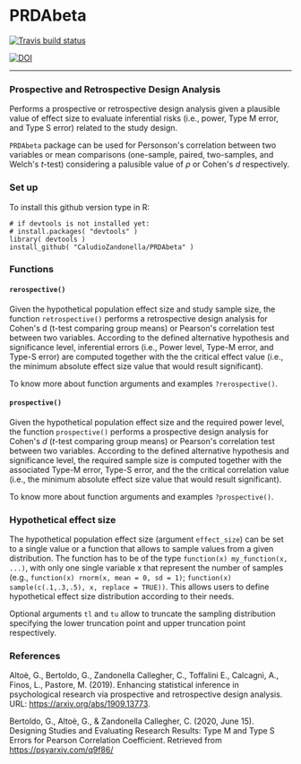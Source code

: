 # PRDAbeta
<!-- badges: start -->
[![Travis build status](https://travis-ci.org/ClaudioZandonella/PRDA_beta.svg?branch=develop)](https://travis-ci.org/ClaudioZandonella/PRDA_beta)
<!-- badges: end -->

[![DOI](https://zenodo.org/badge/DOI/10.5281/zenodo.3630733.svg)](https://doi.org/10.5281/zenodo.3630733)
<hr>

### Prospective and Retrospective Design Analysis

Performs a prospective or retrospective design analysis given a plausible value of effect size to evaluate inferential risks (i.e., power, Type M error, and Type S error) related to the study design.

`PRDAbeta` package can be used for Personson's correlation between two variables or mean comparisons  (one-sample, paired, two-samples, and Welch's *t*-test) considering a palusible value of $\rho$ or Cohen's *d* respectively. 


### Set up

To install this github version type in R:

```{r}
# if devtools is not installed yet: 
# install.packages( "devtools" )  
library( devtools )
install_github( "CaludioZandonella/PRDAbeta" )
```

### Functions

#### `rerospective()`

Given the hypothetical population effect size and study sample size, the function `retrospective()` performs a retrospective design analysis for Cohen's d (t-test comparing group means) or Pearson's correlation test between two variables. According to the defined alternative hypothesis and significance level, inferential errors (i.e., Power level, Type-M error, and Type-S error) are computed together with the the critical effect value (i.e., the minimum absolute effect size value that would result significant).

To know more about function arguments and examples `?rerospective()`.

#### `prospective()`

Given the hypothetical population effect size and the required power level, the function `prospective()` performs a prospective design analysis for Cohen's *d* (*t*-test comparing group means) or Pearson's correlation test between two variables. According to the defined alternative hypothesis and significance level, the required sample size is computed together with the associated Type-M error, Type-S error, and the the critical correlation value (i.e., the minimum absolute effect size value that would result significant).

To know more about function arguments and examples `?prospective()`.

###  Hypothetical effect size

The hypothetical population effect size (argument `effect_size`) can be set to a single value or a function that allows to sample values from a given distribution. The function has to be of the type `function(x) my_function(x, ...)`, with only one single variable x that represent the number of samples (e.g., `function(x) rnorm(x, mean = 0, sd = 1)`; `function(x) sample(c(.1,.3,.5), x, replace = TRUE))`. This allows users to define hypothetical effect size distribution according to their needs.

Optional arguments `tl` and `tu` allow to truncate the sampling distribution specifying the lower truncation point and upper truncation point respectively.


### References

Altoè, G., Bertoldo, G., Zandonella Callegher, C., Toffalini E., Calcagnì, A., Finos, L., Pastore, M. (2019).
Enhancing statistical inference in psychological research via prospective and retrospective design analysis. URL: https://arxiv.org/abs/1909.13773. 

Bertoldo, G., Altoè, G., & Zandonella Callegher, C. (2020, June 15). Designing Studies and Evaluating Research Results: Type M and Type S Errors for Pearson Correlation Coefficient. Retrieved from https://psyarxiv.com/q9f86/
